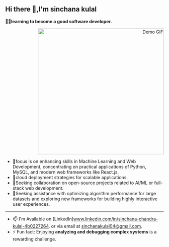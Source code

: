 
 ## Hi there 👋,I'm sinchana kulal

**👨‍💻learning to become a good software developer.**

<p align="right">
  <img src="(https://media3.giphy.com/media/v1.Y2lkPTc5MGI3NjExOWhreXZxb21kdWFnY3E5M3lubGdmYmw3dzBtNG9jcjBubG4yZHowNCZlcD12MV9pbnRlcm5hbF9naWZfYnlfaWQmY3Q9Zw/hpXdHPfFI5wTABdDx9/giphy.gif)" alt="Demo GIF" width="400">
</p>


- 🔭focus is on enhancing skills in Machine Learning and Web Development, concentrating on practical applications of Python, MySQL, and modern web frameworks like React.js.
- 🌱cloud deployment strategies for scalable applications.
- 👯Seeking collaboration on open-source projects related to AI/ML or full-stack web development.
- 💬Seeking assistance with optimizing algorithm performance for large datasets and exploring new frameworks for building highly interactive user experiences.

---
- 📫 I'm Available on [LinkedIn]www.linkedin.com/in/sinchana-chandra-kulal-4b0227264. or via email at sinchanakulal04@gmail.com.
- ⚡ Fun fact: Enjoying **analyzing and debugging complex systems** is a rewarding challenge.




